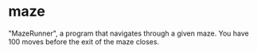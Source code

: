 # maze
"MazeRunner", a program that navigates through a given maze. You have 100 moves before the exit of the maze closes.

